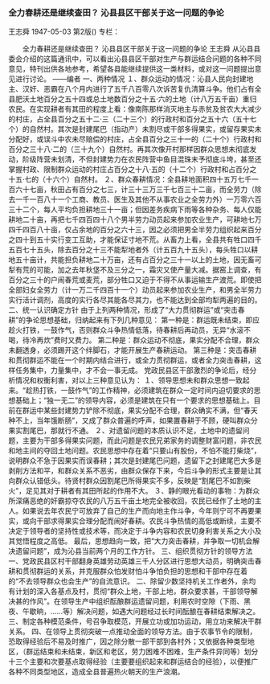 ### 全力春耕还是继续查田？  沁县县区干部关于这一问题的争论
王志舜
1947-05-03
第2版()
专栏：

　　全力春耕还是继续查田？
    沁县县区干部关于这一问题的争论
    王志舜
    从沁县县委会介绍的这篇通讯中，可以看出沁县县区干部对生产与群运结合问题的各种不同意见，特刊出供各地参考，希望各县能继续提供这一类材料，或对这一问题提出意见进行讨论。
          ——编者
    一、两种情况
    １、群众运动的情况：沁县人民向封建地主、汉奸、恶霸在八个月内进行了五千八百零八次诉苦复仇清算斗争。他们占有全县肥沃土地百分之五十四或总土地数百分之十五·六的土地（计八万五千亩）重归农民。在实现耕者有其田的程度上看：像南陈那样消灭地主与赤贫及贫农大大减少的村庄，占全县百分之五十二·三（二十三个）的行政村和百分之五十六（五十七个）的自然村。其次是封建尾巴（指动产）未割尽或干部多得果实，或留存果实未分配好，或误斗中农未尽赔偿的村庄，占全县百分之三十一的（二十个）行政村和百分之三十八·二的（三十九个）自然村。再其次像开村那样因群众思想未彻底发动，阶级阵营未划清，不但封建势力在农民阵营中鱼目混珠末予彻底斗垮，甚至还掌握村政、限制群众运动的村庄占百分之十八·五的（十二个）行政村和占百分之十五·七的（十六个）自然村。
    ２、群众春耕情况：全县耕地面积四十五万七千一百六十七亩，秋田占有百分之七三，计三十三万三千七百三十二亩，而全劳力（除去一千一百八十一个工商、教员、医生及其他不从事农业之全劳力外）一万零六百三十二个，每人平均负担耕地三十一亩；但因差务疾病下雨等各种杂务、每人仅能耕地二十亩，再把七千四百四十八个男半劳力动员起来参加农业生产，可耕地七万四千四百八十亩，仅占余地的百分之六十三，因之必须把男全半劳力组织起来百分之四十到五十实行变工互助，才能保证寸地不荒。从畜力上看，全县共有牲口四千五百七十五头，除去百分之十三不能犁地者外（计五百九十五头），每头牲口以耕地五十亩计，共能担负耕地二十万亩，还有占百分之三十一以上的土地，因无畜可犁有荒的可能，加之去年秋垡不及三分之一，霜灾又使产量大减。据窑上调查，有百分之三十的户闹春荒或麦荒，部分牲口又迫于不得不从事运输生产渡荒。即使把全部妇女全劳力（计一万二千四百十一个）动员起来参加农业生产，和男全半劳力实行活计调剂，高度的实行各尽其能各尽其力，也不能达到全部均犁两遍的目的。
    二、统一认识确定方针
    由于上列两种情况，形成了“大力贯彻群运”或“突击春耕”的争论思想基础，归纳起来有下列几种意见：
    第一种是：群运既未结束，即应趁火打铁，一鼓作气，否则群众斗争热情低落，待春耕后再动员，无异“水滚不喝，待冷再炊”费时又费力。
    第二种是：群众运动不彻底，果实分配不合理，群众未翻透身，必须踢开这个绊脚石，才能开展生产春耕运动。
    第三种是：突击春耕和贯彻群运不能在一个时期内结合进行，或全力贯彻群运，或者全力突击春耕，这样任务集中，力量集中，才不会一事无成。
    党政民县区干部激烈的争论后，经分析情况和权衡利害，对以上三种意见认为：
    １、领导思想未和群众思想一致起来。“趁热打铁，一鼓作气”的工作精神，必须建筑在群众一定时间内迫切要求的思想基础上；“独一无二”的领导内容，必须是建筑在只有一个要求的思想基础上。目前在群运中某些封建势力铲除不彻底，果实分配不合理，群众确实不满，但“春天种不上，当年饿断肠”，又成了群众普遍的呼声，如果置春耕于不顾，硬叫群众分果实割尾巴，那就行不通。
    ２、对遗留问题的本质认识不足，土地中的遗留问题，主要为干部多得果实问题，而此问题是农民兄弟家务的调整财富问题，非农民和地主间的夺回土地问题。农民思想中存在着“只要山有股份，不怕不能打柴烧”，说明群众不急于因果实而误春耕；其次是封建尾巴问题，遗留下之封建尾巴大多是剥削方法和平，和群众关系不恶劣，由群众保存下来，今后斗争的形式主要是让其向群众认错低头。待贤村群众因割尾巴所得果实不多，反映是“割尾巴不如割柴火”，足见其对于耕者有其田所起的作用不大。
    ３、静的眼光看动的事物：为群众所深痛恶绝的奸霸掠夺农民的八万五千亩土地完全被收回，农民已经作了土地的主人。如果说去年农民宁可放弃了自己的生产而向地主作斗争，今年则宁可不再要果实，或向干部求得果实合理分配而闹好春耕。农民斗争热情的高低或断续，主要不决定于领导者的坚持性或技术等，而决定于斗争内容和农民切身利害关系之大小及其觉悟程度之高低。
    最后，思想趋向一致，把“大力突击春耕，并争取一切机会解决遗留问题”，成为沁县当前两个月的工作方针。
    三、组织贯彻方针的领导方法
    一、党政民县区村干部翻身英雄劳动英雄三千人分区进行思想大动员，明确突击春耕和贯彻群运的关系，并克服群众怕发财怕斗争怕负担的思想和干部中存在着的“不去领导群众也会生产”的自流意识。
    二、除留少数坚持机关工作者外，余均有计划的深入各基点及村，贯彻“群众上地，干部上地，群众要求甚，干部领导解决甚的作风”。在领导生产中组织酝酿群运遗留问题，利用农时空隙（下雨、黑夜、午歇晌，……等）解决问题，如遇大问题经过长时间酝酿在春耕结束解决之。
    三、制定各种模范条件，号召争取模范，开展立功或加功运动，用立功来解决干群关系。
    四、在领导上贯彻突破一点推动全面的领导方法。由于农事节令的限制，恐取得经验后不易及时推广，因之除分散一部干部到各村外；又依据各种类型地区，（群运结束和未结束，新区和老区，劳力困难不困难，生产条件异同等）划分十三个主要和次要基点取得经验（主要要组织起来和群运结合的经验），以便推广各种不同类型地区，造成全县普遍热火朝天的生产浪潮。
